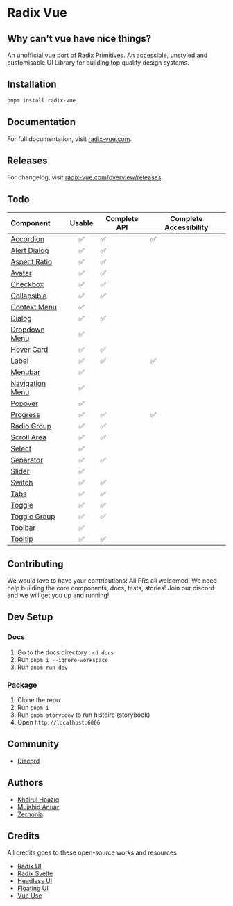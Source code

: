# Radix Vue

## Why can't vue have nice things?

An unofficial vue port of Radix Primitives.
An accessible, unstyled and customisable UI Library for building top quality design systems.

## Installation

```bash
pnpm install radix-vue
```

## Documentation

For full documentation, visit [radix-vue.com](https://radix-vue.com).

## Releases

For changelog, visit [radix-vue.com/overview/releases](https://radix-vue.com/overview/releases).

## Todo

| Component                                                           | Usable | Complete API | Complete Accessibility |
| :------------------------------------------------------------------ | :----: | ------------ | ---------------------- |
| [Accordion](https://radix-vue.com/components/accordion)             |   ✅   | ✅           | ✅                     |
| [Alert Dialog](https://radix-vue.com/components/alert-dialog)       |   ✅   | ✅           |                        |
| [Aspect Ratio](https://radix-vue.com/components/aspect-ratio)       |   ✅   | ✅           |                        |
| [Avatar](https://radix-vue.com/components/avatar)                   |   ✅   | ✅           |                        |
| [Checkbox](https://radix-vue.com/components/checkbox)               |   ✅   | ✅           |                        |
| [Collapsible](https://radix-vue.com/components/collapsible)         |   ✅   | ✅           |                        |
| [Context Menu](https://radix-vue.com/components/context-menu)       |   ✅   |              |                        |
| [Dialog](https://radix-vue.com/components/dialog)                   |   ✅   | ✅           |                        |
| [Dropdown Menu](https://radix-vue.com/components/dropdown-menu)     |   ✅   |              |                        |
| [Hover Card](https://radix-vue.com/components/hover-card)           |   ✅   | ✅           |                        |
| [Label](https://radix-vue.com/components/label)                     |   ✅   | ✅           | ✅                     |
| [Menubar](https://radix-vue.com/components/menubar)                 |   ✅   |              |                        |
| [Navigation Menu](https://radix-vue.com/components/navigation-menu) |   ✅   |              |                        |
| [Popover](https://radix-vue.com/components/popover)                 |   ✅   |              |                        |
| [Progress](https://radix-vue.com/components/progress)               |   ✅   | ✅           | ✅                     |
| [Radio Group](https://radix-vue.com/components/radio-group)         |   ✅   | ✅           |                        |
| [Scroll Area](https://radix-vue.com/components/scroll-area)         |   ✅   | ✅           |                        |
| [Select](https://radix-vue.com/components/select)                   |   ✅   |              |                        |
| [Separator](https://radix-vue.com/components/separator)             |   ✅   | ✅           |                        |
| [Slider](https://radix-vue.com/components/slider)                   |   ✅   |              |                        |
| [Switch](https://radix-vue.com/components/switch)                   |   ✅   | ✅           |                        |
| [Tabs](https://radix-vue.com/components/tabs)                       |   ✅   | ✅           |                        |
| [Toggle](https://radix-vue.com/components/toggle)                   |   ✅   | ✅           |                        |
| [Toggle Group](https://radix-vue.com/components/toggle-group)       |   ✅   | ✅           |                        |
| [Toolbar](https://radix-vue.com/components/toolbar)                 |   ✅   |              |                        |
| [Tooltip](https://radix-vue.com/components/tooltip)                 |   ✅   | ✅           |                        |

## Contributing

We would love to have your contributions! All PRs all welcomed! We need help building the core components, docs, tests, stories! Join our discord and we will get you up and running!

## Dev Setup

### Docs

1. Go to the docs directory : `cd docs`
2. Run `pnpm i --ignore-workspace`
3. Run `pnpm run dev`

### Package

1. Clone the repo
2. Run `pnpm i`
3. Run `pnpm story:dev` to run histoire (storybook)
4. Open `http://localhost:6006`

## Community

- [Discord](https://discord.gg/jZUsrAADe5)

## Authors

- [Khairul Haaziq](https://github.com/khairulhaaziq)
- [Mujahid Anuar](https://github.com/mujahidfa)
- [Zernonia](https://github.com/zernonia)

## Credits

All credits goes to these open-source works and resources

- [Radix UI](https://radix-ui.com)
- [Radix Svelte](https://radix-svelte.com)
- [Headless UI](https://headlessui.com)
- [Floating UI](https://floating-ui.com)
- [Vue Use](https://vueuse.org)
